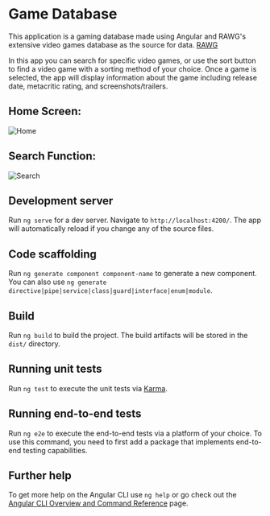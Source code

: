 # Game Database

This application is a gaming database made using Angular and RAWG's extensive video games database as the source for data. [RAWG](https://rapidapi.com/accujazz/api/rawg-video-games-database/details)

In this app you can search for specific video games, or use the sort button to find a video game with a sorting method of your choice.
Once a game is selected, the app will display information about the game including release date, metacritic rating, and screenshots/trailers.

## Home Screen:
![Home](https://i.gyazo.com/5a611dfd3197a0516995db65544764a8.jpg)
## Search Function:
![Search](https://i.gyazo.com/eb93c57c98f208804be32ebf9142c9b4.jpg)

## Development server

Run `ng serve` for a dev server. Navigate to `http://localhost:4200/`. The app will automatically reload if you change any of the source files.

## Code scaffolding

Run `ng generate component component-name` to generate a new component. You can also use `ng generate directive|pipe|service|class|guard|interface|enum|module`.

## Build

Run `ng build` to build the project. The build artifacts will be stored in the `dist/` directory.

## Running unit tests

Run `ng test` to execute the unit tests via [Karma](https://karma-runner.github.io).

## Running end-to-end tests

Run `ng e2e` to execute the end-to-end tests via a platform of your choice. To use this command, you need to first add a package that implements end-to-end testing capabilities.

## Further help

To get more help on the Angular CLI use `ng help` or go check out the [Angular CLI Overview and Command Reference](https://angular.io/cli) page.

